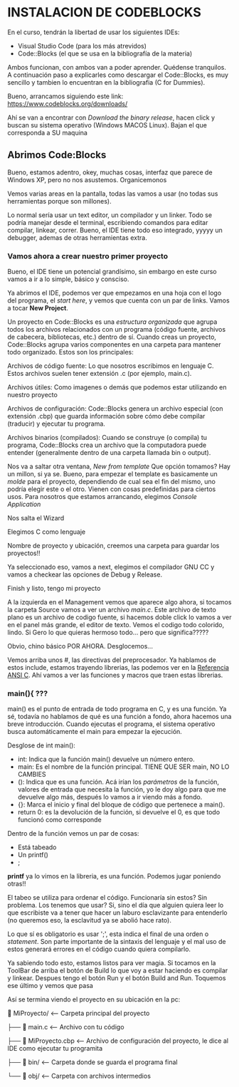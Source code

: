 # **INSTALACION DE CODEBLOCKS**

En el curso, tendrán la libertad de usar los siguientes IDEs:
- Visual Studio Code (para los más atrevidos)
- Code::Blocks (el que se usa en la bibliografía de la materia)

Ambos funcionan, con ambos van a poder aprender. Quédense tranquilos. A continuación paso a explicarles como descargar el Code::Blocks,
es muy sencillo y tambien lo encuentran en la bibliografia (C for Dummies).

Bueno, arrancamos siguiendo este link: https://www.codeblocks.org/downloads/ 

Ahí se van a encontrar con *Download the binary release*, hacen click y buscan su sistema operativo (Windows MACOS Linux). Bajan el que 
corresponda a SU maquina

## **Abrimos Code:Blocks**
Bueno, estamos adentro, okey, muchas cosas, interfaz que parece de Windows XP, pero no nos asustemos. Organicemonos

Vemos varias areas en la pantalla, todas las vamos a usar (no todas sus herramientas porque son millones).

Lo normal sería usar un text editor, un compilador y un linker. Todo se podría manejar desde el terminal, 
escribiendo comandos para editar compilar, linkear, correr. 
Bueno, el IDE tiene todo eso integrado, yyyyy un debugger, ademas de otras herramientas extra.

### Vamos ahora a crear **nuestro primer proyecto**
Bueno, el IDE tiene un potencial grandísimo, sin embargo en este curso vamos a ir a lo simple, básico y consciso.

Ya abrimos el IDE, podemos ver que empezamos en una hoja con el logo del programa, el *start here*, y vemos que cuenta con un par de links.
Vamos a tocar **New Project**.

Un proyecto en Code::Blocks es una *estructura organizada* que agrupa todos los archivos relacionados con un programa (código fuente, archivos de cabecera, bibliotecas, etc.) dentro de sí. Cuando creas un proyecto, Code::Blocks agrupa varios componentes en una carpeta para mantener todo organizado. Estos son los principales:

Archivos de código fuente:
Lo que nosotros escribimos en lenguaje C. Estos archivos suelen tener extensión .c (por ejemplo, main.c).

Archivos útiles:
Como imagenes o demás que podemos estar utilizando en nuestro proyecto

Archivos de configuración:
Code::Blocks genera un archivo especial (con extensión .cbp) que guarda información sobre cómo debe compilar (traducir) y ejecutar tu programa.

Archivos binarios (compilados):
Cuando se construye (o compila) tu programa, Code::Blocks crea un archivo que la computadora puede entender (generalmente dentro de una carpeta llamada bin o output).

Nos va a saltar otra ventana, *New from template*
Que opción tomamos? Hay un millon, si ya se. Bueno, para empezar el template es basicamente un *molde* para el proyecto, dependiendo de cual sea el fin del
mismo, uno podría elegir este o el otro. Vienen con cosas predefinidas para ciertos usos. Para nosotros que estamos arrancando, elegimos *Console Application*

Nos salta el Wizard

Elegimos C como lenguaje

Nombre de proyecto y ubicación, creemos una carpeta para guardar los proyectos!!

Ya seleccionado eso, vamos a next, elegimos el compilador GNU CC y vamos a checkear las opciones de Debug y Release.

Finish y listo, tengo mi proyecto

A la izquierda en el Management vemos que aparece algo ahora, si tocamos la carpeta Source vamos a ver un archivo *main.c*. Este archivo de texto plano es un archivo de codigo fuente, si hacemos doble click lo vamos a ver en el panel más grande, el editor de texto. Vemos el codigo todo colorido, lindo. Si Gero lo que quieras hermoso todo... pero que significa????? 



Obvio, chino básico POR AHORA. Desglocemos...

Vemos arriba unos #, las directivas del preprocesador. Ya hablamos de estos include, estamos trayendo librerias, las podemos ver en la [Referencia ANSI C](https://github.com/eCanayUnsam/Labo-1/blob/main/GUIA%20REF%20C.pdf). Ahí vamos a ver las funciones y macros que traen estas librerias.

### main(){ ???

main() es el punto de entrada de todo programa en C, y es una función. Ya sé, todavía no hablamos de qué es una función a fondo, ahora hacemos una breve introducción. Cuando ejecutas el programa, el sistema operativo busca automáticamente el main para empezar la ejecución.

Desglose de int main():
- int: Indica que la función main() devuelve un número entero.
- main: Es el nombre de la función principal. TIENE QUE SER main, NO LO CAMBIES
- (): Indica que es una función. Acá irían los *parámetros* de la función, valores de entrada que necesita la función, yo le doy algo para que me devuelve algo más, después lo vamos a ir viendo más a fondo.
- {}: Marca el inicio y final del bloque de código que pertenece a main().
- return 0: es la devolución de la función, si devuelve el 0, es que todo funcionó como corresponde

Dentro de la función vemos un par de cosas:
- Está tabeado
- Un printf()
- ;

**printf** ya lo vimos en la libreria, es una función. Podemos jugar poniendo otras!!

El tabeo se utiliza para ordenar el código. Funcionaría sin estos? Sin problema. Los tenemos que usar? Si, sino el día que alguien quiera leer lo que escribiste
va a tener que hacer un laburo esclavizante para entenderlo (no queremos eso, la esclavitud ya se abolió hace rato).

Lo que sí es obligatorio es usar ';', esta indica el final de una orden o *statement*. Son parte importante de la sintaxis del lenguaje y el mal uso de estos 
generará errores en el código cuando quiera compilarlo.

Ya sabiendo todo esto, estamos listos para ver magia. Si tocamos en la ToolBar de arriba el botón de Build lo que voy a estar haciendo es compilar y linkear. Despues tengo el botón Run y el botón Build and Run. Toquemos ese último y vemos que pasa

Así se termina viendo el proyecto en su ubicación en la pc:

📂 MiProyecto/         <-- Carpeta principal del proyecto

 ├── 📄 main.c               <-- Archivo con tu código
 
 ├── 📄 MiProyecto.cbp <-- Archivo de configuración del proyecto, le dice al IDE como ejecutar tu programita
 
 ├── 📂 bin/                 <-- Carpeta donde se guarda el programa final
 
 └── 📂 obj/                 <-- Carpeta con archivos intermedios
